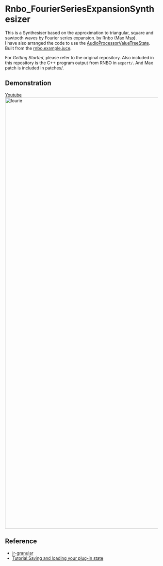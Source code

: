 # Rnbo_FourierSeriesExpansionSynthesizer
This is a Synthesiser based on the approximation to triangular, square and sawtooth waves by Fourier series expansion. by Rnbo (Max Msp).  
I have also arranged the code to use the [AudioProcessorValueTreeState](https://docs.juce.com/master/classAudioProcessorValueTreeState.html).
Built from the [rnbo.example.juce](https://github.com/Cycling74/rnbo.example.juce).  

For *Getting Started*, please refer to the original repository. Also included in this repository is the C++ program output from RNBO in `export/`. And Max patch is included in patches/.

## Demonstration
[Youtube<img width="1421" alt="fourie" src="https://github.com/user-attachments/assets/17d6b8fa-f76d-493b-81e9-6a05eebee25e" />](https://youtu.be/XKcbWMYz5ls)

## Reference
- [jr-granular](https://github.com/szkkng/jr-granular)  
- [Tutorial:Saving and loading your plug-in state](https://juce.com/tutorials/tutorial_audio_processor_value_tree_state/)
